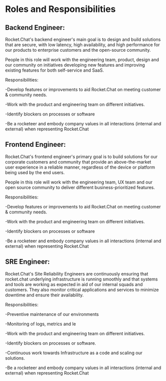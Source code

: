 # Roles and Responsibilities

## Backend Engineer: <a href="#docs-internal-guid-6413c45c-7fff-5e40-922c-5b424c894adb" id="docs-internal-guid-6413c45c-7fff-5e40-922c-5b424c894adb"></a>

Rocket.Chat's backend engineer's main goal is to design and build solutions that are secure, with low latency, high availability, and high performance for our products to enterprise customers and the open-source community.

People in this role will work with the engineering team, product, design and our community on initiatives developing new features and improving existing features for both self-service and SaaS.

Responsibilities:&#x20;

\-Develop features or improvements to aid Rocket.Chat on meeting customer & community needs.&#x20;

\-Work with the product and engineering team on different initiatives.

\-Identify blockers on processes or software

\-Be a rocketeer and embody company values in all interactions (internal and external) when representing Rocket.Chat

## Frontend Engineer:

Rocket.Chat's frontend engineer's primary goal is to build solutions for our corporate customers and community that provide an above-the-market user experience in a reliable manner, regardless of the device or platform being used by the end users.

People in this role will work with the engineering team, UX team and our open source community to deliver different business-prioritized features.

Responsibilities:&#x20;

\-Develop features or improvements to aid Rocket.Chat on meeting customer & community needs.&#x20;

\-Work with the product and engineering team on different initiatives.

\-Identify blockers on processes or software

\-Be a rocketeer and embody company values in all interactions (internal and external) when representing Rocket.Chat

## SRE Engineer:

Rocket.Chat's Site Reliability Engineers are continuously ensuring that rocket.chat underlying infrastructure is running smoothly and that systems and tools are working as expected in aid of our internal squads and customers. They also monitor critical applications and services to minimize downtime and ensure their availability.

Responsibilities:&#x20;

\-Preventive maintenance of our environments

\-Monitoring of logs, metrics and le

\-Work with the product and engineering team on different initiatives.

\-Identify blockers on processes or software.

\-Continuous work towards Infrastructure as a code and scaling our solutions.&#x20;

\-Be a rocketeer and embody company values in all interactions (internal and external) when representing Rocket.Chat
